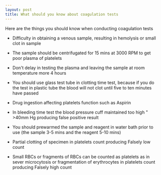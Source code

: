 ```yaml
---
layout: post
title: What should you know about coagulation tests 
---
```


Here are the things you should know when conducting coagulation tests 

* Difficulty in obtaining a venous sample, resulting in hemolysis or small clot in sample

* The sample should be centrifugated for 15 mins at 3000 RPM to get poor plasma of platelets

* Don't delay  in testing the plasma and leaving the sample at room temperature more 4 hours 

* You should use glass test tube in clotting time test, because if you do the test in plastic tube the blood will not clot until five to ten minutes have passed

* Drug ingestion affecting platelets function such as Aspirin

* In bleeding time test the blood pressure cuff maintained too high " >40mm Hg producing false positive result

* You should prewarmed the sample and reagent in water bath prior to use (the sample 3-5 mins and the reagent 5-10 mins)

* Partial clotting of specimen in platelets count producing Falsely low count

* Small RBCs or fragments of RBCs can be counted as platelets as in sever microcytosis or fragmentation of erythrocytes in platelets count producing Falsely high count